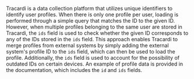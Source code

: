 Tracardi is a data collection platform that utilizes unique identifiers to identify user profiles. When there is only
one profile per user, loading is performed through a simple query that matches the ID to the given ID. However, when
multiple profiles belonging to the same user are stored in Tracardi, the `ids` field is used to check whether the given
ID corresponds to any of the IDs stored in the `ids` field. This approach enables Tracardi to merge profiles from
external systems by simply adding the external system's profile ID to the `ids` field, which can then be used to load
the profile. Additionally, the `ids` field is used to account for the possibility of outdated IDs on certain devices. An
example of profile data is provided in the documentation, which includes the `id` and `ids` fields.